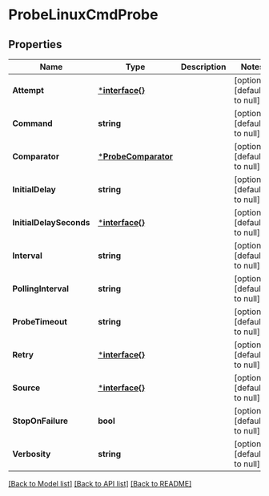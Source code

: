 # ProbeLinuxCmdProbe

## Properties
Name | Type | Description | Notes
------------ | ------------- | ------------- | -------------
**Attempt** | [***interface{}**](interface{}.md) |  | [optional] [default to null]
**Command** | **string** |  | [optional] [default to null]
**Comparator** | [***ProbeComparator**](probe.Comparator.md) |  | [optional] [default to null]
**InitialDelay** | **string** |  | [optional] [default to null]
**InitialDelaySeconds** | [***interface{}**](interface{}.md) |  | [optional] [default to null]
**Interval** | **string** |  | [optional] [default to null]
**PollingInterval** | **string** |  | [optional] [default to null]
**ProbeTimeout** | **string** |  | [optional] [default to null]
**Retry** | [***interface{}**](interface{}.md) |  | [optional] [default to null]
**Source** | [***interface{}**](interface{}.md) |  | [optional] [default to null]
**StopOnFailure** | **bool** |  | [optional] [default to null]
**Verbosity** | **string** |  | [optional] [default to null]

[[Back to Model list]](../README.md#documentation-for-models) [[Back to API list]](../README.md#documentation-for-api-endpoints) [[Back to README]](../README.md)

